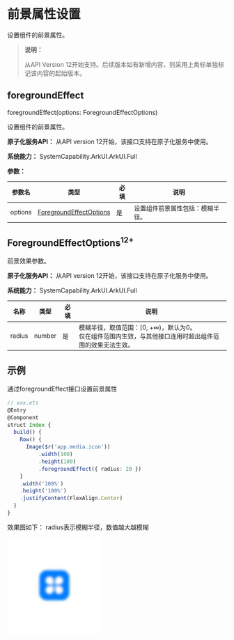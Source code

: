 # 前景属性设置

设置组件的前景属性。

>  **说明：**
>
>  从API Version 12开始支持。后续版本如有新增内容，则采用上角标单独标记该内容的起始版本。

## foregroundEffect

foregroundEffect(options: ForegroundEffectOptions)

设置组件的前景属性。

**原子化服务API：** 从API version 12开始，该接口支持在原子化服务中使用。

**系统能力：** SystemCapability.ArkUI.ArkUI.Full

**参数：**

| 参数名 | 类型                                                         | 必填 | 说明                                                 |
| ------ | ------------------------------------------------------------ | ---- | ---------------------------------------------------- |
| options | [ForegroundEffectOptions](#foregroundeffectoptions12) | 是   | 设置组件前景属性包括：模糊半径。 |

## ForegroundEffectOptions<sup>12+</sup>
前景效果参数。

**原子化服务API：** 从API version 12开始，该接口支持在原子化服务中使用。

**系统能力：** SystemCapability.ArkUI.ArkUI.Full

| 名称        |   类型         |   必填 |  说明                        |
| ----         |  ----         |   ---- | --------------------------  |
| radius       | number        |   是   |   模糊半径，取值范围：[0, +∞)，默认为0。<br/> 仅在组件范围内生效，与其他接口连用时超出组件范围的效果无法生效。     |

## 示例

通过foregroundEffect接口设置前景属性

```ts
// xxx.ets
@Entry
@Component
struct Index {
  build() {
    Row() {
      Image($r('app.media.icon'))
          .width(100)
          .height(100)
          .foregroundEffect({ radius: 20 })
    }
    .width('100%')
    .height('100%')
    .justifyContent(FlexAlign.Center)
  }
}
```

效果图如下：
radius表示模糊半径，数值越大越模糊

![foregroundColor_circle](figures/foregroundEffect.jpg)
